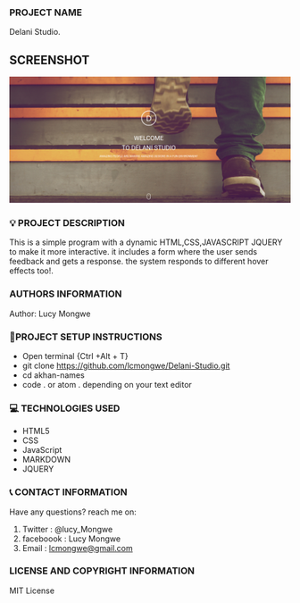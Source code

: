 ### PROJECT NAME

Delani Studio.

## SCREENSHOT

![DELANI STUDIO](images/delani.png)

### :bulb: PROJECT DESCRIPTION

This is a simple program with a dynamic HTML,CSS,JAVASCRIPT JQUERY to make it more interactive. it includes a form where the user sends feedback and gets a response. the system responds to different hover effects too!.

### AUTHORS INFORMATION

Author: Lucy Mongwe

### :pushpin:PROJECT SETUP INSTRUCTIONS

- Open terminal {Ctrl +Alt + T}
- git clone https://github.com/lcmongwe/Delani-Studio.git
- cd akhan-names
- code . or atom . depending on your text editor

### :computer: TECHNOLOGIES USED

- HTML5
- CSS
- JavaScript
- MARKDOWN
- JQUERY

### :telephone_receiver: CONTACT INFORMATION

Have any questions? reach me on:

1. Twitter : @lucy_Mongwe
2. faceboook : Lucy Mongwe
3. Email : lcmongwe@gmail.com

### LICENSE AND COPYRIGHT INFORMATION

MIT License
